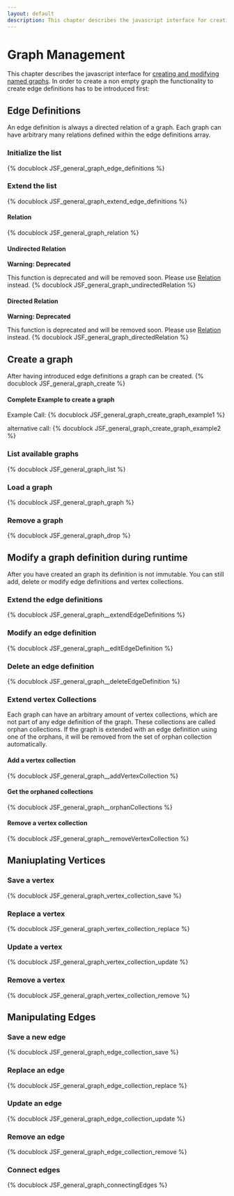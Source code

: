 ```yaml
---
layout: default
description: This chapter describes the javascript interface for creating and modifying named graphs
---
```

Graph Management
================

This chapter describes the javascript interface for [creating and modifying named graphs](graphs.html).
In order to create a non empty graph the functionality to create edge definitions has to be introduced first:

Edge Definitions
----------------

An edge definition is always a directed relation of a graph. Each graph can have arbitrary many relations defined within the edge definitions array.

### Initialize the list
{% docublock JSF_general_graph_edge_definitions %}

### Extend the list
{% docublock JSF_general_graph_extend_edge_definitions %}

#### Relation
{% docublock JSF_general_graph_relation %}


#### Undirected Relation

**Warning: Deprecated**

This function is deprecated and will be removed soon.
Please use [Relation](generalgraphs-management.html#relation) instead.
{% docublock JSF_general_graph_undirectedRelation %}

#### Directed Relation

**Warning: Deprecated**

This function is deprecated and will be removed soon.
Please use [Relation](generalgraphs-management.html#relation) instead.
{% docublock JSF_general_graph_directedRelation %}

Create a graph
--------------

After having introduced edge definitions a graph can be created.
{% docublock JSF_general_graph_create %}

#### Complete Example to create a graph

Example Call:
{% docublock JSF_general_graph_create_graph_example1 %}

alternative call:
{% docublock JSF_general_graph_create_graph_example2 %}

### List available graphs
{% docublock JSF_general_graph_list %}

### Load a graph
{% docublock JSF_general_graph_graph %}

### Remove a graph
{% docublock JSF_general_graph_drop %}

Modify a graph definition during runtime
----------------------------------------

After you have created an graph its definition is not immutable.
You can still add, delete or modify edge definitions and vertex collections.

### Extend the edge definitions
{% docublock JSF_general_graph__extendEdgeDefinitions %}

### Modify an edge definition
{% docublock JSF_general_graph__editEdgeDefinition %}

### Delete an edge definition
{% docublock JSF_general_graph__deleteEdgeDefinition %}

### Extend vertex Collections

Each graph can have an arbitrary amount of vertex collections, which are not part of any edge definition of the graph.
These collections are called orphan collections.
If the graph is extended with an edge definition using one of the orphans,
it will be removed from the set of orphan collection automatically.

#### Add a vertex collection
{% docublock JSF_general_graph__addVertexCollection %}

#### Get the orphaned collections
{% docublock JSF_general_graph__orphanCollections %}

#### Remove a vertex collection
{% docublock JSF_general_graph__removeVertexCollection %}


Maniuplating Vertices
---------------------

### Save a vertex
{% docublock JSF_general_graph_vertex_collection_save %}

### Replace a vertex
{% docublock JSF_general_graph_vertex_collection_replace %}

### Update a vertex
{% docublock JSF_general_graph_vertex_collection_update %}

### Remove a vertex
{% docublock JSF_general_graph_vertex_collection_remove %}

Manipulating Edges
------------------

### Save a new edge
{% docublock JSF_general_graph_edge_collection_save %}

### Replace an edge
{% docublock JSF_general_graph_edge_collection_replace %}

### Update an edge
{% docublock JSF_general_graph_edge_collection_update %}

### Remove an edge
{% docublock JSF_general_graph_edge_collection_remove %}

### Connect edges
{% docublock JSF_general_graph_connectingEdges %}
